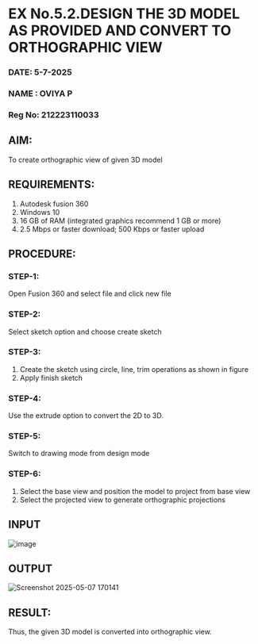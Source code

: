 # EX No.5.2.DESIGN THE 3D MODEL AS PROVIDED AND CONVERT TO ORTHOGRAPHIC VIEW
### DATE: 5-7-2025
### NAME : OVIYA P
### Reg No: 212223110033

## AIM: 
To create orthographic view of given 3D model

## REQUIREMENTS: 
1. Autodesk fusion 360
2. Windows 10
3. 16 GB of RAM (integrated graphics recommend 1 GB or more)
4. 2.5 Mbps or faster download; 500 Kbps or faster upload 

## PROCEDURE:

### STEP-1:
Open Fusion 360 and select file and click new file

### STEP-2:
Select sketch option and choose create sketch

### STEP-3: 
1. Create the sketch using circle, line, trim operations as shown in figure
2. Apply finish sketch 

### STEP-4:
 Use the extrude option to convert the 2D to 3D.

### STEP-5:
Switch to drawing mode from design mode 
          
### STEP-6:
1. Select the base view and position the model to project from base view 
2. Select the projected view to generate orthographic projections

## INPUT
![image](https://user-images.githubusercontent.com/113594316/199412055-fa1f658d-65f4-42c2-9c3c-78c93512e905.png)

## OUTPUT

![Screenshot 2025-05-07 170141](https://github.com/user-attachments/assets/e1f19040-f76d-4b19-a0c3-86ab2a50d57d)

## RESULT:
Thus, the given 3D model is converted into orthographic view.
